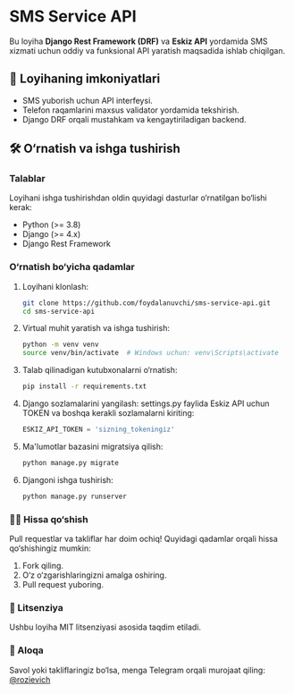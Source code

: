 # SMS Service API  

Bu loyiha **Django Rest Framework (DRF)** va **Eskiz API** yordamida SMS xizmati uchun oddiy va funksional API yaratish maqsadida ishlab chiqilgan.  

## 🚀 Loyihaning imkoniyatlari  
- SMS yuborish uchun API interfeysi.  
- Telefon raqamlarini maxsus validator yordamida tekshirish.  
- Django DRF orqali mustahkam va kengaytiriladigan backend.  

## 🛠 O‘rnatish va ishga tushirish  

### Talablar  
Loyihani ishga tushirishdan oldin quyidagi dasturlar o‘rnatilgan bo‘lishi kerak:  
- Python (>= 3.8)  
- Django (>= 4.x)  
- Django Rest Framework  

### O‘rnatish bo‘yicha qadamlar  

1. Loyihani klonlash:  
   ```bash
   git clone https://github.com/foydalanuvchi/sms-service-api.git
   cd sms-service-api
2. Virtual muhit yaratish va ishga tushirish:
   ```bash
   python -m venv venv
   source venv/bin/activate  # Windows uchun: venv\Scripts\activate
   ```
3. Talab qilinadigan kutubxonalarni o‘rnatish:
   ```bash
   pip install -r requirements.txt
   ```
4. Django sozlamalarini yangilash:
   settings.py faylida Eskiz API uchun TOKEN va boshqa kerakli sozlamalarni kiriting:
   ```python
   ESKIZ_API_TOKEN = 'sizning_tokeningiz'
   ```
5. Ma'lumotlar bazasini migratsiya qilish:
   ```bash
   python manage.py migrate
   ```
6. Djangoni ishga tushirish:
   ```bash
   python manage.py runserver
   ```

### 🧑‍💻 Hissa qo‘shish
Pull requestlar va takliflar har doim ochiq! Quyidagi qadamlar orqali hissa qo‘shishingiz mumkin:
1. Fork qiling.
2. O‘z o‘zgarishlaringizni amalga oshiring.
3. Pull request yuboring.

### 📄 Litsenziya
Ushbu loyiha MIT litsenziyasi asosida taqdim etiladi.

### 💬 Aloqa
Savol yoki takliflaringiz bo‘lsa, menga Telegram orqali murojaat qiling: [@rozievich](https://t.me/rozievich)
